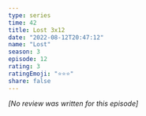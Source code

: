 ```yaml
---
type: series
time: 42
title: Lost 3x12
date: "2022-08-12T20:47:12"
name: "Lost"
season: 3
episode: 12
rating: 3
ratingEmoji: "⭐️⭐️⭐️"
share: false
---
```


*[No review was written for this episode]*